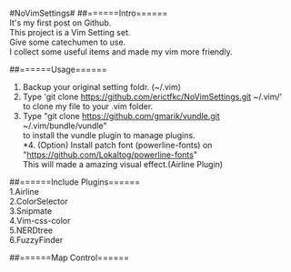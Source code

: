 #NoVimSettings#
##======Intro======  
It's my first post on Github.  
This project is a Vim Setting set.  
Give some catechumen to use.  
I collect some useful items and made my vim more friendly.  

##======Usage======  
1. Backup your original setting foldr. (~/.vim)  
2. Type 'git clone https://github.com/erictfkc/NoVimSettings.git ~/.vim/'  
to clone my file to your .vim folder.  
3. Type "git clone https://github.com/gmarik/vundle.git ~/.vim/bundle/vundle"  
to install the vundle plugin to manage plugins.  
*4. (Option) Install patch font (powerline-fonts) on "https://github.com/Lokaltog/powerline-fonts"  
This will made a amazing visual effect.(Airline Plugin)  
  
##======Include Plugins======  
1.Airline  
2.ColorSelector  
3.Snipmate  
4.Vim-css-color  
5.NERDtree  
6.FuzzyFinder  
  
##======Map Control======  

